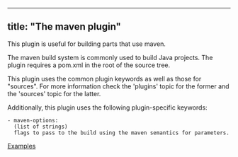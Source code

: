 
---
title: "The maven plugin"
---

This plugin is useful for building parts that use maven.

The maven build system is commonly used to build Java projects.
The plugin requires a pom.xml in the root of the source tree.

This plugin uses the common plugin keywords as well as those for "sources".
For more information check the 'plugins' topic for the former and the
'sources' topic for the latter.

Additionally, this plugin uses the following plugin-specific keywords:

    - maven-options:
      (list of strings)
      flags to pass to the build using the maven semantics for parameters.

[Examples](https://github.com/search?o=desc&q=filename%3Asnapcraft.yaml+%22plugin%3A+maven%22+&s=indexed&type=Code&utf8=%E2%9C%93)
